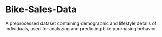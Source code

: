 # Bike-Sales-Data
A preprocessed dataset containing demographic and lifestyle details of individuals, used for analyzing and predicting bike purchasing behavior.
